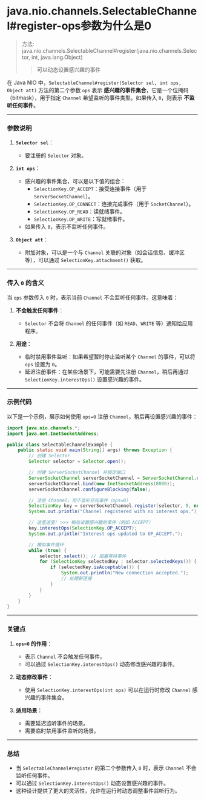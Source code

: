 # java.nio.channels.SelectableChannel#register-ops参数为什么是0
> 方法: java.nio.channels.SelectableChannel#register(java.nio.channels.Selector, int, java.lang.Object)
>> 可以动态设置感兴趣的事件

在 Java NIO 中，`SelectableChannel#register(Selector sel, int ops, Object att)` 方法的第二个参数 `ops` 表示 **感兴趣的事件集合**，它是一个位掩码（bitmask），用于指定 `Channel` 希望监听的事件类型。如果传入 `0`，则表示 **不监听任何事件**。

---

### **参数说明**

1. **`Selector sel`**：
   - 要注册的 `Selector` 对象。

2. **`int ops`**：
   - 感兴趣的事件集合，可以是以下值的组合：
     - `SelectionKey.OP_ACCEPT`：接受连接事件（用于 `ServerSocketChannel`）。
     - `SelectionKey.OP_CONNECT`：连接完成事件（用于 `SocketChannel`）。
     - `SelectionKey.OP_READ`：读就绪事件。
     - `SelectionKey.OP_WRITE`：写就绪事件。
   - 如果传入 `0`，表示不监听任何事件。

3. **`Object att`**：
   - 附加对象，可以是一个与 `Channel` 关联的对象（如会话信息、缓冲区等），可以通过 `SelectionKey.attachment()` 获取。

---

### **传入 `0` 的含义**

当 `ops` 参数传入 `0` 时，表示当前 `Channel` 不会监听任何事件。这意味着：

1. **不会触发任何事件**：
   - `Selector` 不会将 `Channel` 的任何事件（如 `READ`、`WRITE` 等）通知给应用程序。

2. **用途**：
   - 临时禁用事件监听：如果希望暂时停止监听某个 `Channel` 的事件，可以将 `ops` 设置为 `0`。
   - 延迟注册事件：在某些场景下，可能需要先注册 `Channel`，稍后再通过 `SelectionKey.interestOps()` 设置感兴趣的事件。

---

### **示例代码**

以下是一个示例，展示如何使用 `ops=0` 注册 `Channel`，稍后再设置感兴趣的事件：

```java
import java.nio.channels.*;
import java.net.InetSocketAddress;

public class SelectableChannelExample {
    public static void main(String[] args) throws Exception {
        // 创建 Selector
        Selector selector = Selector.open();

        // 创建 ServerSocketChannel 并绑定端口
        ServerSocketChannel serverSocketChannel = ServerSocketChannel.open();
        serverSocketChannel.bind(new InetSocketAddress(8080));
        serverSocketChannel.configureBlocking(false);

        // 注册 Channel，但不监听任何事件（ops=0）
        SelectionKey key = serverSocketChannel.register(selector, 0, null);
        System.out.println("Channel registered with no interest ops.");

        // 这里这里! >>> 稍后设置感兴趣的事件（例如 ACCEPT） 
        key.interestOps(SelectionKey.OP_ACCEPT);
        System.out.println("Interest ops updated to OP_ACCEPT.");

        // 模拟事件循环
        while (true) {
            selector.select(); // 阻塞等待事件
            for (SelectionKey selectedKey : selector.selectedKeys()) {
                if (selectedKey.isAcceptable()) {
                    System.out.println("New connection accepted.");
                    // 处理新连接
                }
            }
        }
    }
}
```

---

### **关键点**

1. **`ops=0` 的作用**：
   - 表示 `Channel` 不会触发任何事件。
   - 可以通过 `SelectionKey.interestOps()` 动态修改感兴趣的事件。

2. **动态修改事件**：
   - 使用 `SelectionKey.interestOps(int ops)` 可以在运行时修改 `Channel` 感兴趣的事件集合。

3. **适用场景**：
   - 需要延迟监听事件的场景。
   - 需要临时禁用事件监听的场景。

---

### **总结**

- 当 `SelectableChannel#register` 的第二个参数传入 `0` 时，表示 `Channel` 不会监听任何事件。
- 可以通过 `SelectionKey.interestOps()` 动态设置感兴趣的事件。
- 这种设计提供了更大的灵活性，允许在运行时动态调整事件监听行为。
